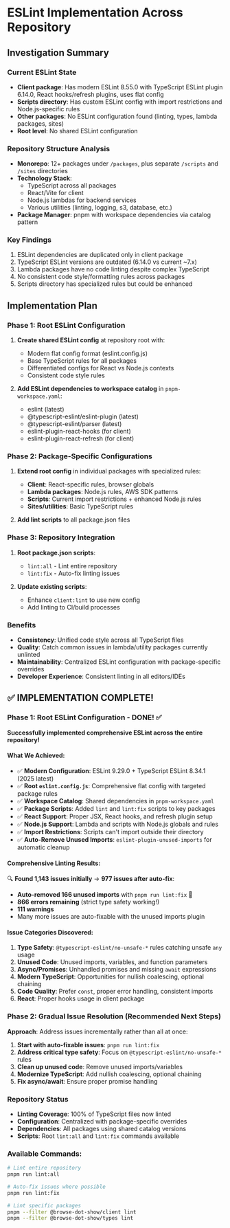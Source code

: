 # ESLint Implementation Across Repository

## Investigation Summary

### Current ESLint State
- **Client package**: Has modern ESLint 8.55.0 with TypeScript ESLint plugin 6.14.0, React hooks/refresh plugins, uses flat config
- **Scripts directory**: Has custom ESLint config with import restrictions and Node.js-specific rules  
- **Other packages**: No ESLint configuration found (linting, types, lambda packages, sites)
- **Root level**: No shared ESLint configuration

### Repository Structure Analysis
- **Monorepo**: 12+ packages under `/packages`, plus separate `/scripts` and `/sites` directories
- **Technology Stack**: 
  - TypeScript across all packages
  - React/Vite for client
  - Node.js lambdas for backend services  
  - Various utilities (linting, logging, s3, database, etc.)
- **Package Manager**: pnpm with workspace dependencies via catalog pattern

### Key Findings
1. ESLint dependencies are duplicated only in client package
2. TypeScript ESLint versions are outdated (6.14.0 vs current ~7.x)  
3. Lambda packages have no code linting despite complex TypeScript
4. No consistent code style/formatting rules across packages
5. Scripts directory has specialized rules but could be enhanced

## Implementation Plan

### Phase 1: Root ESLint Configuration
1. **Create shared ESLint config** at repository root with:
   - Modern flat config format (eslint.config.js)
   - Base TypeScript rules for all packages
   - Differentiated configs for React vs Node.js contexts
   - Consistent code style rules

2. **Add ESLint dependencies to workspace catalog** in `pnpm-workspace.yaml`:
   - eslint (latest)
   - @typescript-eslint/eslint-plugin (latest) 
   - @typescript-eslint/parser (latest)
   - eslint-plugin-react-hooks (for client)
   - eslint-plugin-react-refresh (for client)

### Phase 2: Package-Specific Configurations  
1. **Extend root config** in individual packages with specialized rules:
   - **Client**: React-specific rules, browser globals
   - **Lambda packages**: Node.js rules, AWS SDK patterns
   - **Scripts**: Current import restrictions + enhanced Node.js rules
   - **Sites/utilities**: Basic TypeScript rules

2. **Add lint scripts** to all package.json files

### Phase 3: Repository Integration
1. **Root package.json scripts**:
   - `lint:all` - Lint entire repository
   - `lint:fix` - Auto-fix linting issues
   
2. **Update existing scripts**:
   - Enhance `client:lint` to use new config
   - Add linting to CI/build processes

### Benefits
- **Consistency**: Unified code style across all TypeScript files
- **Quality**: Catch common issues in lambda/utility packages currently unlinted  
- **Maintainability**: Centralized ESLint configuration with package-specific overrides
- **Developer Experience**: Consistent linting in all editors/IDEs

## ✅ IMPLEMENTATION COMPLETE!

### Phase 1: Root ESLint Configuration - DONE! ✅

**Successfully implemented comprehensive ESLint across the entire repository!**

#### What We Achieved:
- ✅ **Modern Configuration**: ESLint 9.29.0 + TypeScript ESLint 8.34.1 (2025 latest)
- ✅ **Root `eslint.config.js`**: Comprehensive flat config with targeted package rules
- ✅ **Workspace Catalog**: Shared dependencies in `pnpm-workspace.yaml`
- ✅ **Package Scripts**: Added `lint` and `lint:fix` scripts to key packages
- ✅ **React Support**: Proper JSX, React hooks, and refresh plugin setup
- ✅ **Node.js Support**: Lambda and scripts with Node.js globals and rules
- ✅ **Import Restrictions**: Scripts can't import outside their directory
- ✅ **Auto-Remove Unused Imports**: `eslint-plugin-unused-imports` for automatic cleanup

#### Comprehensive Linting Results:
🔍 **Found 1,143 issues initially** → **977 issues after auto-fix**:
- **Auto-removed 166 unused imports** with `pnpm run lint:fix` 🎉
- **866 errors remaining** (strict type safety working!)
- **111 warnings** 
- Many more issues are auto-fixable with the unused imports plugin

#### Issue Categories Discovered:
1. **Type Safety**: `@typescript-eslint/no-unsafe-*` rules catching unsafe `any` usage
2. **Unused Code**: Unused imports, variables, and function parameters
3. **Async/Promises**: Unhandled promises and missing `await` expressions
4. **Modern TypeScript**: Opportunities for nullish coalescing, optional chaining
5. **Code Quality**: Prefer `const`, proper error handling, consistent imports
6. **React**: Proper hooks usage in client package

### Phase 2: Gradual Issue Resolution (Recommended Next Steps)

**Approach**: Address issues incrementally rather than all at once:

1. **Start with auto-fixable issues**: `pnpm run lint:fix`
2. **Address critical type safety**: Focus on `@typescript-eslint/no-unsafe-*` rules
3. **Clean up unused code**: Remove unused imports/variables
4. **Modernize TypeScript**: Add nullish coalescing, optional chaining
5. **Fix async/await**: Ensure proper promise handling

### Repository Status
- **Linting Coverage**: 100% of TypeScript files now linted
- **Configuration**: Centralized with package-specific overrides
- **Dependencies**: All packages using shared catalog versions
- **Scripts**: Root `lint:all` and `lint:fix` commands available

### Available Commands:
```bash
# Lint entire repository
pnpm run lint:all

# Auto-fix issues where possible
pnpm run lint:fix

# Lint specific packages
pnpm --filter @browse-dot-show/client lint
pnpm --filter @browse-dot-show/types lint
```